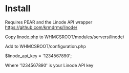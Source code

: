 # Install

Requires PEAR and the Linode API wrapper
<https://github.com/krmdrms/linode/>

Copy linode.php to WHMCSROOT/modules/servers/linode/

Add to WHMCSROOT/configuration.php

  $linode_api_key = '1234567890';

Where '1234567890' is your Linode API key